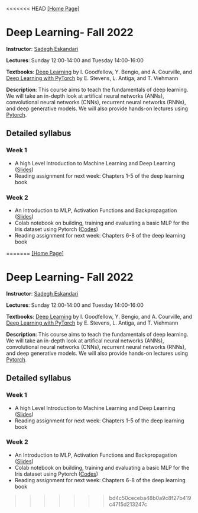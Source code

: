<<<<<<< HEAD
[[Home Page]](https://sadegh28.github.io/eskandari)  
# Deep Learning- Fall 2022

**Instructor**: [Sadegh Eskandari](https://sadegh28.github.io/eskandari) 

**Lectures**: Sunday 12:00-14:00 and Tuesday 14:00-16:00

**Textbooks**: [Deep Learning](https://www.deeplearningbook.org/) by I. Goodfellow, Y. Bengio, and A. Courville, and [Deep Learning with PyTorch](https://www.manning.com/books/deep-learning-with-pytorch) by E. Stevens, L. Antiga, and T. Viehmann

**Description**: This course aims to teach the fundamentals of deep learning. We will take an in-depth look at artifical neural networks (ANNs), convolutional neural networks (CNNs), recurrent neural networks (RNNs), and deep generative models. We will also provide hands-on lectures using [Pytorch](https://pytorch.org/). 

## Detailed syllabus
### Week 1
* A high Level Introduction to Machine Learning and Deep Learning  ([Slides](Materials/Lecture1(Intro).pdf))
* Reading assignment for next week: Chapters 1-5 of the deep learning book

### Week 2
* An Introduction to MLP, Activation Functions and Backpropagation ([Slides](Materials/Lecture2(MLP).pdf))
* Colab notebook on building, training and evaluating a basic MLP for the Iris dataset using Pytorch ([Codes](Materials/MLP%20for%20Iris%20(Pytorch).rar))
* Reading assignment for next week: Chapters 6-8 of the deep learning book




=======
[[Home Page]](https://sadegh28.github.io/eskandari)  
# Deep Learning- Fall 2022

**Instructor**: [Sadegh Eskandari](https://sadegh28.github.io/eskandari) 

**Lectures**: Sunday 12:00-14:00 and Tuesday 14:00-16:00

**Textbooks**: [Deep Learning](https://www.deeplearningbook.org/) by I. Goodfellow, Y. Bengio, and A. Courville, and [Deep Learning with PyTorch](https://www.manning.com/books/deep-learning-with-pytorch) by E. Stevens, L. Antiga, and T. Viehmann

**Description**: This course aims to teach the fundamentals of deep learning. We will take an in-depth look at artifical neural networks (ANNs), convolutional neural networks (CNNs), recurrent neural networks (RNNs), and deep generative models. We will also provide hands-on lectures using [Pytorch](https://pytorch.org/). 

## Detailed syllabus
### Week 1
* A high Level Introduction to Machine Learning and Deep Learning  ([Slides](Materials/Lecture1(Intro).pdf))
* Reading assignment for next week: Chapters 1-5 of the deep learning book

### Week 2
* An Introduction to MLP, Activation Functions and Backpropagation ([Slides](Materials/Lecture2(MLP).pdf))
* Colab notebook on building, training and evaluating a basic MLP for the Iris dataset using Pytorch ([Codes](Materials/MLP%20for%20Iris%20(Pytorch).rar))
* Reading assignment for next week: Chapters 6-8 of the deep learning book




>>>>>>> bd4c50ceceba48b0a9c8f27b419c4715d213247c
